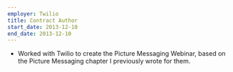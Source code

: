 ```yaml
---
employer: Twilio
title: Contract Author
start_date: 2013-12-10
end_date: 2013-12-10
---
```


- Worked with Twilio to create the Picture Messaging Webinar, based on the Picture Messaging chapter I previously wrote for them.
